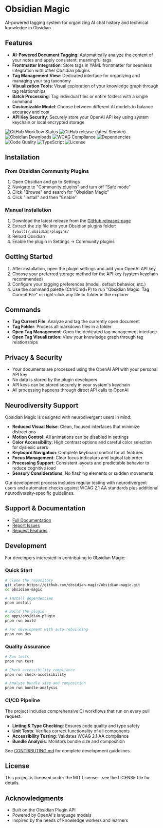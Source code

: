 # Obsidian Magic

AI-powered tagging system for organizing AI chat history and technical knowledge in Obsidian.

## Features

- **AI-Powered Document Tagging**: Automatically analyze the content of your notes and apply consistent, meaningful tags
- **Frontmatter Integration**: Store tags in YAML frontmatter for seamless integration with other Obsidian plugins
- **Tag Management View**: Dedicated interface for organizing and managing your tag taxonomy
- **Visualization Tools**: Visual exploration of your knowledge graph through tag relationships
- **Batch Processing**: Tag individual files or entire folders with a single command
- **Customizable Model**: Choose between different AI models to balance accuracy and cost
- **API Key Security**: Securely store your OpenAI API key using system keychain or local encrypted storage

![GitHub Workflow Status](https://img.shields.io/github/actions/workflow/status/obsidian-magic/obsidian-magic/ci.yml?branch=main)
![GitHub release (latest SemVer)](https://img.shields.io/github/v/release/obsidian-magic/obsidian-magic)
![Obsidian Downloads](https://img.shields.io/badge/dynamic/json?logo=obsidian&color=%23483699&label=downloads&query=%24%5B%22obsidian-magic%22%5D.downloads&url=https%3A%2F%2Fraw.githubusercontent.com%2Fobsidian-community%2Fobsidian-releases%2Fmaster%2Fcommunity-plugin-stats.json)
![WCAG Compliance](https://img.shields.io/badge/WCAG-AA%20Compliant-green)
![Dependencies](https://img.shields.io/github/actions/workflow/status/obsidian-magic/obsidian-magic/dependencies.yml?branch=main&label=dependencies)
![Code Quality](https://img.shields.io/github/actions/workflow/status/obsidian-magic/obsidian-magic/security.yml?branch=main&label=security)
![TypeScript](https://img.shields.io/badge/TypeScript-5.8.3-blue)
![License](https://img.shields.io/github/license/obsidian-magic/obsidian-magic)

## Installation

### From Obsidian Community Plugins

1. Open Obsidian and go to Settings
2. Navigate to "Community plugins" and turn off "Safe mode"
3. Click "Browse" and search for "Obsidian Magic"
4. Click "Install" and then "Enable"

### Manual Installation

1. Download the latest release from the
   [GitHub releases page](https://github.com/obsidian-magic/obsidian-magic/releases)
2. Extract the zip file into your Obsidian plugins folder: `{vault}/.obsidian/plugins/`
3. Reload Obsidian
4. Enable the plugin in Settings → Community plugins

## Getting Started

1. After installation, open the plugin settings and add your OpenAI API key
2. Choose your preferred storage method for the API key (system keychain recommended)
3. Configure your tagging preferences (model, default behavior, etc.)
4. Use the command palette (Ctrl/Cmd+P) to run "Obsidian Magic: Tag Current File" or right-click any file or folder in
   the explorer

## Commands

- **Tag Current File**: Analyze and tag the currently open document
- **Tag Folder**: Process all markdown files in a folder
- **Open Tag Management**: Open the dedicated tag management interface
- **Open Tag Visualization**: View your knowledge graph through tag relationships

## Privacy & Security

- Your documents are processed using the OpenAI API with your personal API key
- No data is stored by the plugin developers
- API keys can be stored securely in your system's keychain
- All processing happens through direct API calls to OpenAI

## Neurodiversity Support

Obsidian Magic is designed with neurodivergent users in mind:

- **Reduced Visual Noise**: Clean, focused interfaces that minimize distractions
- **Motion Control**: All animations can be disabled in settings
- **Color Accessibility**: High contrast options and careful color selection for dyslexic users
- **Keyboard Navigation**: Complete keyboard control for all features
- **Focus Management**: Clear focus indicators and logical tab order
- **Processing Support**: Consistent layouts and predictable behavior to reduce cognitive load
- **Sensory Considerations**: No flashing elements or sudden movements

Our development process includes regular testing with neurodivergent users and automated checks against WCAG 2.1 AA
standards plus additional neurodiversity-specific guidelines.

## Support & Documentation

- [Full Documentation](https://github.com/obsidian-magic/obsidian-magic/wiki)
- [Report Issues](https://github.com/obsidian-magic/obsidian-magic/issues)
- [Request Features](https://github.com/obsidian-magic/obsidian-magic/issues/new?template=feature_request.md)

## Development

For developers interested in contributing to Obsidian Magic:

### Quick Start

```bash
# Clone the repository
git clone https://github.com/obsidian-magic/obsidian-magic.git
cd obsidian-magic

# Install dependencies
pnpm install

# Build the plugin
cd apps/obsidian-plugin
pnpm run build

# For development with auto-rebuilding
pnpm run dev
```

### Quality Assurance

```bash
# Run tests
pnpm run test

# Check accessibility compliance
pnpm run check-accessibility

# Analyze bundle size and composition
pnpm run bundle-analysis
```

### CI/CD Pipeline

The project includes comprehensive CI workflows that run on every pull request:

- **Linting & Type Checking**: Ensures code quality and type safety
- **Unit Tests**: Verifies correct functionality of all components
- **Accessibility Testing**: Validates WCAG 2.1 AA compliance
- **Bundle Analysis**: Monitors bundle size and composition

See [CONTRIBUTING.md](CONTRIBUTING.md) for complete development guidelines.

## License

This project is licensed under the MIT License - see the LICENSE file for details.

## Acknowledgments

- Built on the Obsidian Plugin API
- Powered by OpenAI's language models
- Inspired by the needs of knowledge workers and learners
